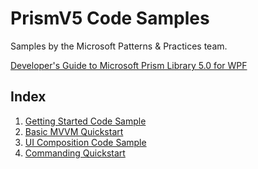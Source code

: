 # PrismV5 Code Samples

Samples by the Microsoft Patterns & Practices team.

[Developer's Guide to Microsoft Prism Library 5.0 for WPF](https://docs.microsoft.com/en-us/previous-versions/msp-n-p/gg406140(v%3dpandp.10))

## Index

1.  [Getting Started Code Sample](GettingStartedCodeSamplePrism)
2.	[Basic MVVM Quickstart](BasicMVVMQuickstart_Desktop)
3.	[UI Composition Code Sample](UICompositionCodeSamplePrism)
4.	[Commanding Quickstart](Commanding)
